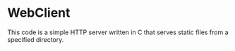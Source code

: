 # WebClient
This code is a simple HTTP server written in C that serves static files from a specified directory. 
